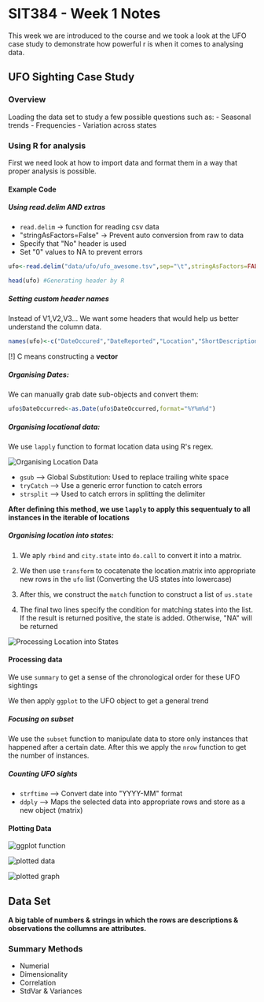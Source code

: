 # SIT384 - Week 1 Notes 

This week we are introduced to the course and we took a look at the UFO case study to demonstrate how powerful r is when it comes to analysing data.

## UFO Sighting Case Study 

### Overview 

Loading the data set to study a few possible questions such as: 
    - Seasonal trends
    - Frequencies
    - Variation across states 

### Using R for analysis 

First we need look at how to import data and format them in a way that proper analysis is possible.

#### Example Code

##### Using read.delim AND extras

- `read.delim` -> function for reading csv data 
- "stringAsFactors=False" -> Prevent auto conversion from raw to data 
- Specify that "No" header is used
- Set "0" values to NA to prevent errors 

```r
ufo<-read.delim("data/ufo/ufo_awesome.tsv",sep="\t",stringAsFactors=FALSE,header=FALSE,na.strings="")

head(ufo) #Generating header by R
```

##### Setting custom header names

Instead of V1,V2,V3... We want some headers that would help us better understand the column data.

```r
names(ufo)<-c("DateOccured","DateReported","Location","ShortDescription","Duration","LongDesc")
```

[!] C means constructing a **vector**

##### Organising Dates: 

We can manually grab date sub-objects and convert them:

```r
ufo$DateOccurred<-as.Date(ufo$DateOccurred,format="%Y%m%d")
```

##### Organising locational data: 

We use `lapply` function to format location data using R's regex.

![Organising Location Data](http://i.imgur.com/zKP0cxn.png)

- `gsub` --> Global Substitution: Used to replace trailing white space
- `tryCatch` --> Use a generic error function to catch errors 
- `strsplit` --> Used to catch errors in splitting the delimiter

**After defining this method, we use `lapply` to apply this sequentualy to all instances in the iterable of locations**

##### Organising location into states: 

1. We aply `rbind` and `city.state` into `do.call` to convert it into a matrix.

2. We then use `transform` to cocatenate the location.matrix into appropriate new rows in the `ufo` list (Converting the US states into lowercase)

3. After this, we construct the `match` function to construct a list of `us.state`

4. The final two lines specify the condition for matching states into the list. If the result is returned positive, the state is added. Otherwise, "NA" will be returned

![Processing Location into States](http://i.imgur.com/iPyGRGC.png)

#### Processing data

We use `summary` to get a sense of the chronological order for these UFO sightings 

We then apply `ggplot` to the UFO object to get a general trend

##### Focusing on subset

We use the `subset` function to manipulate data to store only instances that happened after a certain date. After this we apply the `nrow` function to get the number of instances.

##### Counting UFO sights

- `strftime` --> Convert date into "YYYY-MM" format
- `ddply` --> Maps the selected data into appropriate rows and store as a new object (matrix)

#### Plotting Data

![ggplot function](http://i.imgur.com/rksKCeF.png)

![plotted data](http://i.imgur.com/WJ4CunL.png)

![plotted graph](http://i.imgur.com/H8O2q4g.png)

## Data Set

**A big table of numbers & strings in which the rows are descriptions & observations the collumns are attributes.**

### Summary Methods

- Numerial
- Dimensionality 
- Correlation 
- StdVar & Variances











